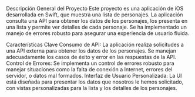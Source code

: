 Descripción General del Proyecto
Este proyecto es una aplicación de iOS desarrollada en Swift, que muestra una lista de personajes. La aplicación consulta una API para obtener los datos de los personajes, los presenta en una lista y permite ver detalles de cada personaje. Se ha implementado un manejo de errores robusto para asegurar una experiencia de usuario fluida.


Características Clave
Consumo de API: La aplicación realiza solicitudes a una API externa para obtener los datos de los personajes. Se manejan adecuadamente los casos de éxito y error en las respuestas de la API.
Control de Errores: Se implementa un control de errores robusto para manejar situaciones como la falta de conexión a Internet, errores del servidor, o datos mal formados.
Interfaz de Usuario Personalizada: La UI está diseñada para presentar los datos que nosotros le hemos solicitado, con vistas personalizadas para la lista y los detalles de los personajes.

